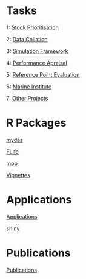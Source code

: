 # Tasks  

1: [Stock Prioritisation](https://github.com/flr/mydas/wiki/1-Stock-prioritisation)

2: [Data Collation](https://github.com/flr/mydas/wiki/2-Data-collation)

3: [Simulation Framework](https://github.com/flr/mydas/wiki/3-Method-and-simulation-framework-development-and-implementation)

4: [Performance Apraisal](https://github.com/flr/mydas/wiki/4-Method-performance-appraisal)

5: [Reference Point Evaluation](https://github.com/flr/mydas/wiki/5-Reference-point-comparisons-(across-candidate-methods))

6: [Marine Institute](https://github.com/flr/mydas/wiki/6-Liaison-with-Marine-Institute)

7: [Other Projects](https://github.com/flr/mydas/wiki/7-Linkage-with-other-projects)

# R Packages

[mydas](https://github.com/flr/mydas)

[FLife](https://github.com/flr/FLife)

[mpb](https://github.com/flr/mpb)

[Vignettes](https://github.com/flr/FLife/wiki/mydas-vignettes)

# Applications

[Applications](https://github.com/flr/mydas/wiki/Applications)

[shiny](http://ec2-35-178-48-235.eu-west-2.compute.amazonaws.com:3838/mydas/)

# Publications

[Publications](https://github.com/flr/mydas/wiki/Publications)

